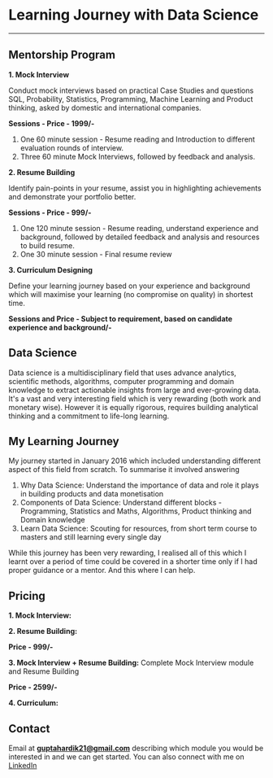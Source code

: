 # Learning Journey with Data Science
---
## Mentorship Program

<p style="font-weight:bold"> 1. Mock Interview </p><p>Conduct mock interviews based on practical Case Studies and questions SQL, Probability, Statistics, Programming, Machine Learning and Product thinking, asked by domestic and international companies.</p>

**Sessions - Price - 1999/-**
1. One 60 minute session - Resume reading and Introduction to different evaluation rounds of interview.
2. Three 60 minute Mock Interviews, followed by feedback and analysis.


<p style="font-weight:bold"> 2. Resume Building </p><p>Identify pain-points in your resume, assist you in highlighting achievements and demonstrate your portfolio better.</p>

**Sessions - Price - 999/-**
1. One 120 minute session - Resume reading, understand experience and background, followed by detailed feedback and analysis and resources to build resume.
2. One 30 minute session - Final resume review


<p style="font-weight:bold"> 3. Curriculum Designing </p><p>Define your learning journey based on your experience and background which will maximise your learning (no compromise on quality) in shortest time.</p>
<p> </p>

**Sessions and Price - Subject to requirement, based on candidate experience and background/-**


## Data Science
Data science is a multidisciplinary field that uses advance analytics, scientific methods, algorithms, computer programming and domain knowledge to extract actionable insights from large and ever-growing data. It's a vast and very interesting field which is very rewarding (both work and monetary wise). However it is equally rigorous, requires building analytical thinking and a commitment to life-long learning.  
<p> </p>


## My Learning Journey
My journey started in January 2016 which included understanding different aspect of this field from scratch. To summarise it involved answering

1. Why Data Science: Understand the importance of data and role it plays in building products and data monetisation
2. Components of Data Science: Understand different blocks - Programming, Statistics and Maths, Algorithms, Product thinking and Domain knowledge
3. Learn Data Science: Scouting for resources, from short term course to masters and still learning every single day

While this journey has been very rewarding, I realised all of this which I learnt over a period of time could be covered in a shorter time only if I had proper guidance or a mentor. And this where I can help. 


## Pricing
**1. Mock Interview:** 


**2. Resume Building:** 


**Price - 999/-**

**3. Mock Interview + Resume Building:** 
Complete Mock Interview module and Resume Building

**Price - 2599/-**

**4. Curriculum:** 



## Contact
Email at **guptahardik21@gmail.com** describing which module you would be interested in and we can get started. You can also connect with me on <a href="https://www.linkedin.com/in/hardiklgupta/">LinkedIn</a>
<br><br>


